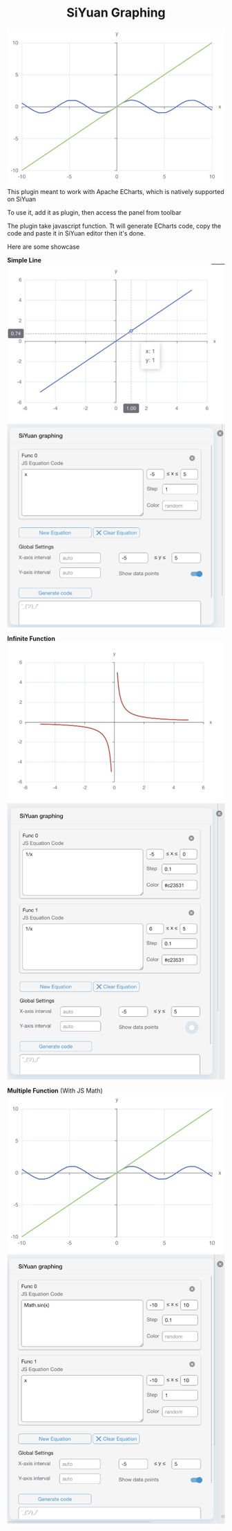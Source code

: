 <center>

# SiYuan Graphing

</center>

![multiple](doc/en_us/multiple.png)
This plugin meant to work with Apache ECharts, which is natively supported on SiYuan

To use it, add it as plugin, then access the panel from toolbar

The plugin take javascript function. Tt will generate ECharts code, copy the code and paste it in SiYuan editor then it's done.

Here are some showcase

**Simple Line**
![simple line](doc/en_us/simple_line.png)
![simple line](doc/en_us/simple_line_settings.png)

**Infinite Function**
![infin](doc/en_us/infin.png)
![infin](doc/en_us/infin_settings.png)

**Multiple Function** (With JS Math)
![multiple](doc/en_us/multiple.png)
![multiple](doc/en_us/multiple_settings.png)